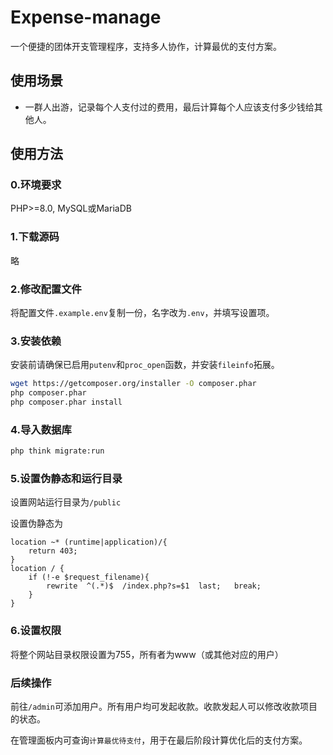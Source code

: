 # Expense-manage
一个便捷的团体开支管理程序，支持多人协作，计算最优的支付方案。

## 使用场景
- 一群人出游，记录每个人支付过的费用，最后计算每个人应该支付多少钱给其他人。

## 使用方法

### 0.环境要求
PHP>=8.0, MySQL或MariaDB

### 1.下载源码
略

### 2.修改配置文件
将配置文件`.example.env`复制一份，名字改为`.env`，并填写设置项。

### 3.安装依赖
安装前请确保已启用`putenv`和`proc_open`函数，并安装`fileinfo`拓展。
```bash
wget https://getcomposer.org/installer -O composer.phar
php composer.phar
php composer.phar install
```

### 4.导入数据库
```bash
php think migrate:run
```

### 5.设置伪静态和运行目录
设置网站运行目录为`/public`

设置伪静态为
```nginx
location ~* (runtime|application)/{    
    return 403;
}
location / {
    if (!-e $request_filename){
        rewrite  ^(.*)$  /index.php?s=$1  last;   break;
    }
}
```

### 6.设置权限
将整个网站目录权限设置为755，所有者为www（或其他对应的用户）

### 后续操作
前往`/admin`可添加用户。所有用户均可发起收款。收款发起人可以修改收款项目的状态。

在管理面板内可查询`计算最优待支付`，用于在最后阶段计算优化后的支付方案。